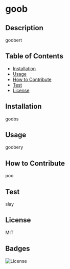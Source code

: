 # goob

  ## Description
  goobert
  ## Table of Contents 
  - [Installation](#installation)
  - [Usage](#usage)
  - [How to Contribute](#how-to-contribute)
  - [Test](#test)
  - [License](#license)

  ## Installation
  goobs

  ## Usage
goobery

  ## How to Contribute
poo

  ## Test
slay
  ## License
  MIT
  
  
  ## Badges
  ![License](https://img.shields.io/badge/License-MIT-blue.svg)





